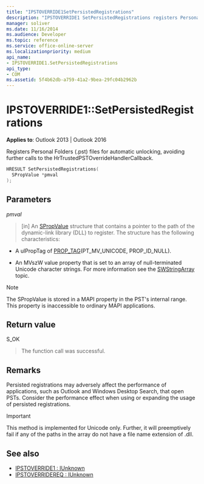 ```yaml
---
title: "IPSTOVERRIDE1SetPersistedRegistrations"
description: "IPSTOVERRIDE1 SetPersistedRegistrations registers Personal Folders (.pst) files for automatic unlocking."
manager: soliver
ms.date: 11/16/2014
ms.audience: Developer
ms.topic: reference
ms.service: office-online-server
ms.localizationpriority: medium
api_name:
- IPSTOVERRIDE1.SetPersistedRegistrations
api_type:
- COM
ms.assetid: 5f4b62db-a759-41a2-9bea-29fc04b2962b
---
```


# IPSTOVERRIDE1::SetPersistedRegistrations

**Applies to**: Outlook 2013 | Outlook 2016 
  
Registers Personal Folders (.pst) files for automatic unlocking, avoiding further calls to the HrTrustedPSTOverrideHandlerCallback.
  
```cpp
HRESULT SetPersistedRegistrations(
  SPropValue *pmval
);
```

## Parameters

_pmval_
  
> [in] An [SPropValue](spropvalue.md) structure that contains a pointer to the path of the dynamic-link library (DLL) to register. The structure has the following characteristics: 
    
   - A ulPropTag of [PROP_TAG](prop_tag.md)(PT_MV_UNICODE, PROP_ID_NULL).
    
   - An MVszW value property that is set to an array of null-terminated Unicode character strings. For more information see the [SWStringArray](swstringarray.md) topic. 
    
> [!NOTE]
> The SPropValue is stored in a MAPI property in the PST's internal range. This property is inaccessible to ordinary MAPI applications. 
  
## Return value

S_OK 
  
> The function call was successful.
    
## Remarks

Persisted registrations may adversely affect the performance of applications, such as Outlook and Windows Desktop Search, that open PSTs. Consider the performance effect when using or expanding the usage of persisted registrations.
  
> [!IMPORTANT]
> This method is implemented for Unicode only. Further, it will preemptively fail if any of the paths in the array do not have a file name extension of .dll. 
  
## See also

- [IPSTOVERRIDE1 : IUnknown](ipstoverride1iunknown.md) 
- [IPSTOVERRIDEREQ : IUnknown](ipstoverridereqiunknown.md)

